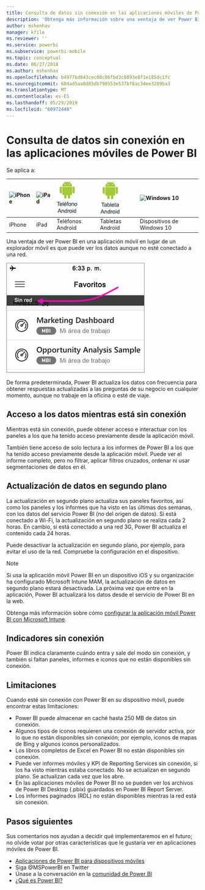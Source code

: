 ```yaml
---
title: Consulta de datos sin conexión en las aplicaciones móviles de Power BI
description: 'Obtenga más información sobre una ventaja de ver Power BI en una aplicación móvil en lugar de un explorador móvil: puede ver los datos aunque no esté conectado a una red.'
author: mshenhav
manager: kfile
ms.reviewer: ''
ms.service: powerbi
ms.subservice: powerbi-mobile
ms.topic: conceptual
ms.date: 06/27/2018
ms.author: mshenhav
ms.openlocfilehash: b4977bd043cec08c86fbd3c8893e8f1e185dc1fc
ms.sourcegitcommit: 60dad5aa0d85db790553e537bf8ac34ee3289ba3
ms.translationtype: MT
ms.contentlocale: es-ES
ms.lasthandoff: 05/29/2019
ms.locfileid: "60972448"
---
```

# <a name="view-your-data-offline-in-the-power-bi-mobile-apps"></a>Consulta de datos sin conexión en las aplicaciones móviles de Power BI
Se aplica a:

| ![iPhone](./media/mobile-apps-offline-data/iphone-logo-50-px.png) | ![iPad](./media/mobile-apps-offline-data/ipad-logo-50-px.png) | ![Teléfono Android](./media/mobile-apps-offline-data/android-phone-logo-50-px.png) | ![Tableta Android](./media/mobile-apps-offline-data/android-tablet-logo-50-px.png) | ![Windows 10](./media/mobile-apps-offline-data/win-10-logo-50-px.png) |
|:--- |:--- |:--- |:--- |:--- |
| iPhone |iPad |Teléfonos Android |Tabletas Android |Dispositivos de Windows 10 |

Una ventaja de ver Power BI en una aplicación móvil en lugar de un explorador móvil es que puede ver los datos aunque no esté conectado a una red. 

![No hay mensajes de red](./media/mobile-apps-offline-data/power-bi-iphone-no-network.png)

De forma predeterminada, Power BI actualiza los datos con frecuencia para obtener respuestas actualizadas a las preguntas de su negocio en cualquier momento, aunque no trabaje en la oficina o esté de viaje.

## <a name="data-access-while-youre-offline"></a>Acceso a los datos mientras está sin conexión
Mientras está sin conexión, puede obtener acceso e interactuar con los paneles a los que ha tenido acceso previamente desde la aplicación móvil.

También tiene acceso de solo lectura a los informes de Power BI a los que ha tenido acceso previamente desde la aplicación móvil. Puede ver el informe completo, pero no filtrar, aplicar filtros cruzados, ordenar ni usar segmentaciones de datos en él.

## <a name="background-data-refresh"></a>Actualización de datos en segundo plano
La actualización en segundo plano actualiza sus paneles favoritos, así como los paneles y los informes que ha visto en las últimas dos semanas, con los datos del servicio Power BI (no del origen de datos). Si está conectado a Wi-Fi, la actualización en segundo plano se realiza cada 2 horas. En cambio, si está conectado a una red 3G, Power BI actualiza el contenido cada 24 horas.

Puede desactivar la actualización en segundo plano, por ejemplo, para evitar el uso de la red. Compruebe la configuración en el dispositivo.

> [!NOTE]
> Si usa la aplicación móvil Power BI en un dispositivo iOS y su organización ha configurado Microsoft Intune MAM, la actualización de datos en segundo plano estará desactivada. La próxima vez que entre en la aplicación, Power BI actualizará los datos desde el servicio de Power BI en la web.
> 
> Obtenga más información sobre cómo [configurar la aplicación móvil Power BI con Microsoft Intune](../../service-admin-mobile-intune.md). 
> 
> 

## <a name="offline-indicators"></a>Indicadores sin conexión
Power BI indica claramente cuándo entra y sale del modo sin conexión, y también si faltan paneles, informes e iconos que no están disponibles sin conexión.

## <a name="limitations"></a>Limitaciones
Cuando esté sin conexión con Power BI en su dispositivo móvil, puede encontrar estas limitaciones:

* Power BI puede almacenar en caché hasta 250 MB de datos sin conexión.
* Algunos tipos de iconos requieren una conexión de servidor activa, por lo que no están disponibles sin conexión; por ejemplo, iconos de mapas de Bing y algunos iconos personalizados.
* Los libros completos de Excel en Power BI no están disponibles sin conexión.
* Puede ver informes móviles y KPI de Reporting Services sin conexión, si los ha visto mientras estaba conectado. No se actualizan en segundo plano. Se actualizan cada vez que los abre.
* En las aplicaciones móviles de Power BI no se pueden ver los archivos de Power BI Desktop (.pbix) guardados en Power BI Report Server. 
* Los informes paginados (RDL) no están disponibles mientras la red está sin conexión.

## <a name="next-steps"></a>Pasos siguientes
Sus comentarios nos ayudan a decidir qué implementaremos en el futuro; no olvide votar por otras características que le gustaría ver en aplicaciones móviles de Power BI. 

* [Aplicaciones de Power BI para dispositivos móviles](mobile-apps-for-mobile-devices.md)
* Siga @MSPowerBI en Twitter
* Únase a la conversación en la [comunidad de Power BI](http://community.powerbi.com/)
* [¿Qué es Power BI?](../../power-bi-overview.md)


